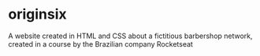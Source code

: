 # originsix
A website created in HTML and CSS about a fictitious barbershop network, created in a course by the Brazilian company Rocketseat
